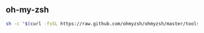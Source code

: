 ##


## oh-my-zsh

```bash
sh -c "$(curl -fsSL https://raw.github.com/ohmyzsh/ohmyzsh/master/tools/install.sh)"

```